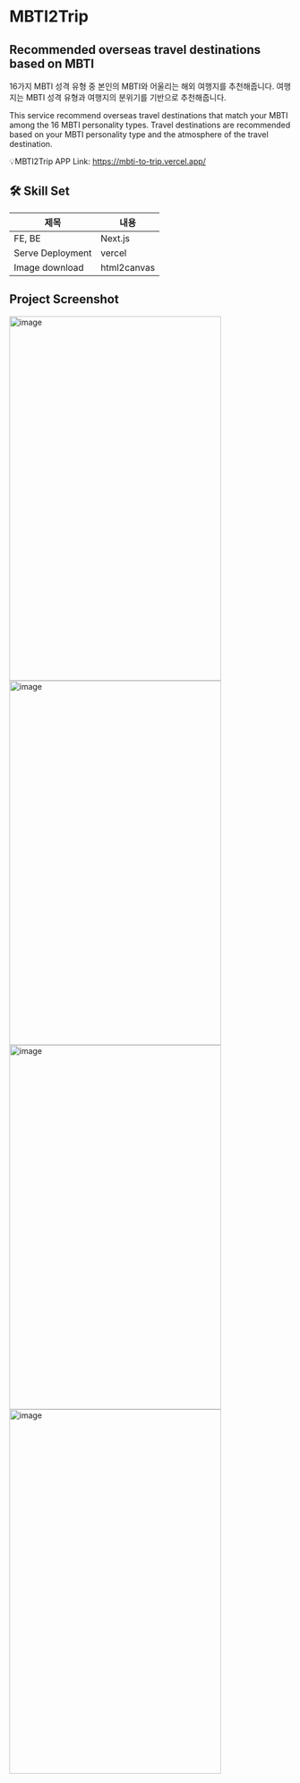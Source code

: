 # MBTI2Trip
## Recommended overseas travel destinations based on MBTI
16가지 MBTI 성격 유형 중 본인의 MBTI와 어울리는 해외 여행지를 추천해줍니다.
여행지는 MBTI 성격 유형과 여행지의 분위기를 기반으로 추천해줍니다.

This service recommend overseas travel destinations that match your MBTI among the 16 MBTI personality types. 
Travel destinations are recommended based on your MBTI personality type and the atmosphere of the travel destination.

💡MBTI2Trip APP Link: https://mbti-to-trip.vercel.app/


## 🛠️ Skill Set

|제목|내용|
|------|---|
|FE, BE|Next.js|
|Serve Deployment|vercel|
|Image download|html2canvas|


## Project Screenshot

<img width="378" height="650" alt="image" src="https://github.com/user-attachments/assets/d4cc2555-ceed-444c-b94e-051d516211d2" />
<img width="378" height="650" alt="image" src="https://github.com/user-attachments/assets/36251496-a225-4066-b7f2-b295f3f61d60" />
<img width="378" height="650" alt="image" src="https://github.com/user-attachments/assets/b60fa186-6862-4b08-9408-db8a16be8717" />
<img width="378" height="650" alt="image" src="https://github.com/user-attachments/assets/f6b4ae26-287b-44dc-87a7-86525ff227c4" />



